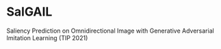 # SalGAIL
Saliency Prediction on Omnidirectional Image with Generative Adversarial Imitation Learning (TIP 2021)
